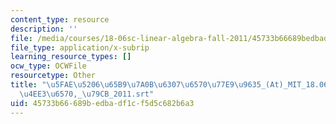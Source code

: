 ```yaml
---
content_type: resource
description: ''
file: /media/courses/18-06sc-linear-algebra-fall-2011/45733b66689bedbadf1cf5d5c682b6a3_5fae520665b97a0b6307657077e99635_-At-_MIT_18.06SC_7ebf60274ee36570-_79cb_2011.srt
file_type: application/x-subrip
learning_resource_types: []
ocw_type: OCWFile
resourcetype: Other
title: "\u5FAE\u5206\u65B9\u7A0B\u6307\u6570\u77E9\u9635_(At)_MIT_18.06SC_\u7EBF\u6027\
  \u4EE3\u6570,_\u79CB_2011.srt"
uid: 45733b66-689b-edba-df1c-f5d5c682b6a3
---
```

